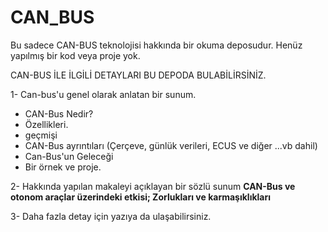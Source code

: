 # CAN_BUS
Bu sadece CAN-BUS teknolojisi hakkında bir okuma deposudur. Henüz yapılmış bir kod veya proje yok.

CAN-BUS İLE İLGİLİ DETAYLARI BU DEPODA BULABİLİRSİNİZ.

1- Can-bus'u genel olarak anlatan bir sunum.
- CAN-Bus Nedir?
- Özellikleri.
- geçmişi
- CAN-Bus ayrıntıları (Çerçeve, günlük verileri, ECUS ve diğer ...vb dahil)
- Can-Bus'un Geleceği
- Bir örnek ve proje.

2- Hakkında yapılan makaleyi açıklayan bir sözlü sunum
**CAN-Bus ve otonom araçlar üzerindeki etkisi; Zorlukları ve karmaşıklıkları**

3- Daha fazla detay için yazıya da ulaşabilirsiniz. 
